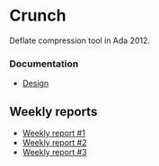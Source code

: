 # Crunch

Deflate compression tool in Ada 2012.

### Documentation

* [Design](doc/design.md)


## Weekly reports

* [Weekly report #1](weekly/weekly1.md)
* [Weekly report #2](weekly/weekly2.md)
* [Weekly report #3](weekly/weekly3.md)
